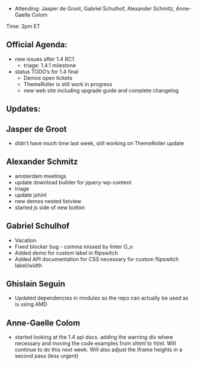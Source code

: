 * Attending: Jasper de Groot, Gabriel Schulhof, Alexander Schmitz, Anne-Gaelle Colom

Time: 2pm ET

## Official Agenda:
* new issues after 1.4 RC1
  - triage: 1.4.1 milestone
* status TODO’s for 1.4 final
  - Demos open tickets
  - ThemeRoller is still work in progress
  - new web site including upgrade guide and complete changelog


## Updates:

## Jasper de Groot
* didn’t have much time last week, still working on ThemeRoller update

## Alexander Schmitz
* amsterdam meetings
* update download builder for jquery-wp-content
* triage
* update jshint
* new demos nested listview
* started js side of new button

## Gabriel Schulhof
* Vacation
* Fixed blocker bug - comma missed by linter O_o
* Added demo for custom label in flipswitch
* Added API documentation for CSS necessary for custom flipswitch label/width

## Ghislain Seguin
* Updated dependencies in modules so the repo can actually be used as is using AMD

## Anne-Gaelle Colom
* started looking at the 1.4 api docs. adding the warning div where necessary and moving the code examples from xhtml to html. Will continue to do this next week. Will also adjust the iframe heights in a second pass (less urgent)

